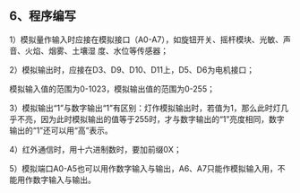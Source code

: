 ## 6、程序编写

1）模拟量作输入时应接在模拟接口（A0-A7），如旋钮开关、摇杆模块、光敏、声音、火焰、烟雾、土壤湿 度、水位等传感器；

2）模拟输出时，应接在D3、D9、D10、D11上，D5、D6为电机接口；

模拟输入值的范围为0-1023，模拟输出值的范围为0-255；

3）模拟输出“1”与数字输出“1”有区别：灯作模拟输出时，若值为1，那么此时灯几乎不亮，因为此时模拟输出的值等于255时，才与数字输出的“1”亮度相同，数字输出的“1”还可以用“高”表示。

4）红外通信时，用十六进制数时，要加前缀0X；

5）模拟端口A0-A5也可以用作数字输入与输出，A6、A7只能作模拟输入用，不能用作数字输入与输出。